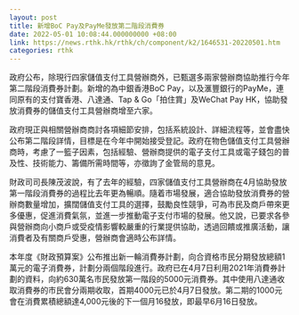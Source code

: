 ```yaml
---
layout: post
title: 新增BoC Pay及PayMe發放第二階段消費券
date: 2022-05-01 10:08:44.000000000 +08:00
link: https://news.rthk.hk/rthk/ch/component/k2/1646531-20220501.htm
categories: rthk
---
```


政府公布，除現行四家儲值支付工具營辦商外，已甄選多兩家營辦商協助推行今年第二階段消費券計劃。新增的為中銀香港BoC Pay，以及滙豐銀行的PayMe，連同原有的支付寶香港、八達通、Tap & Go「拍住賞」及WeChat Pay HK，協助發放消費券的儲值支付工具營辦商增至六家。

政府現正與相關營辦商商討各項細節安排，包括系統設計、詳細流程等，並會盡快公布第二階段詳情，目標是在今年中開始接受登記。政府在物色儲值支付工具營辦商時，考慮了一籃子因素，包括經驗、營辦商提供的電子支付工具或電子錢包的普及性、技術能力、籌備所需時間等，亦徵詢了金管局的意見。

財政司司長陳茂波說，有了去年的經驗，四家儲值支付工具營辦商在4月協助發放第一階段消費券的過程比去年更為暢順。隨着市場發展，適合協助發放消費券的營辦商數量增加，擴闊儲值支付工具的選擇，鼓勵良性競爭，可為市民及商戶帶來更多優惠，促進消費氣氛，並進一步推動電子支付市場的發展。他又說，已要求各參與營辦商向小商戶或受疫情影響較嚴重的行業提供協助，透過回饋或推廣活動，讓消費者及有關商戶受惠，營辦商會適時公布詳情。

本年度《財政預算案》公布推出新一輪消費券計劃，向合資格市民分期發放總額1萬元的電子消費券，計劃分兩個階段進行。政府已在4月7日利用2021年消費券計劃的資料，向約630萬名市民發放第一階段的5000元消費券。其中使用八達通收取消費券的市民會分兩期收取，首期4000元已於4月7日發放。第二期的1000元會在消費累積總額達4,000元後的下一個月16發放，即最早6月16日發放。
